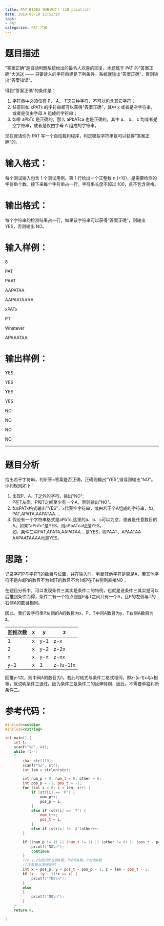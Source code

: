```yaml
---
title: PAT B1003 我要通过！ (20 point(s))
date: 2019-08-10 13:51:10
tags:
- PAT
categories: PAT 乙级
---
```

# 题目描述
“答案正确”是自动判题系统给出的最令人欢喜的回复。本题属于 PAT 的“答案正确”大派送 —— 只要读入的字符串满足下列条件，系统就输出“答案正确”，否则输出“答案错误”。

得到“答案正确”的条件是：

1. 字符串中必须仅有 P、 A、 T这三种字符，不可以包含其它字符；
2. 任意形如 xPATx 的字符串都可以获得“答案正确”，其中 x 或者是空字符串，或者是仅由字母 A 组成的字符串；
3. 如果 aPbTc 是正确的，那么 aPbATca 也是正确的，其中 a、 b、 c 均或者是空字符串，或者是仅由字母 A 组成的字符串。

现在就请你为 PAT 写一个自动裁判程序，判定哪些字符串是可以获得“答案正确”的。

# 输入格式：
每个测试输入包含 1 个测试用例。第 1 行给出一个正整数 n (<10)，是需要检测的字符串个数。接下来每个字符串占一行，字符串长度不超过 100，且不包含空格。
# 输出格式：
每个字符串的检测结果占一行，如果该字符串可以获得“答案正确”，则输出 YES，否则输出 NO。
# 输入样例：
8

PAT

PAAT

AAPATAA

AAPAATAAAA

xPATx

PT

Whatever

APAAATAA
# 输出样例：
YES

YES

YES

YES

NO

NO

NO

NO
<hr/>

# 题目分析
给出若干字符串，判断答=答案是否正确，正确则输出"YES",错误则输出"NO"。
评判规则如下：

1. 出现P、A、T之外的字符，输出"NO";<br>P在T左面，P和T之间至少有一个A，否则输出"NO"。
2. 如xPATx格式输出"YES"，`x`代表空字符串，或由若干个A组成的字符串，如，PAT,APATA,AAPATAA....
3. 假设有一个字符串格式是aPbTc,这里的a、b、c可以为空，或者是任意数目的A。如果"aPbTc"是YES，则aPbATca也是YES。<br>
如，条件二中PAT,APATA,AAPATAA....是YES，则PAAT、APAATAA AAPAATAAAA也是YES。

# 思路：

记录字符P与字符T的数目与位置，并在输入时，判断其他字符是否是A，若其他字符不是A或P的数目不为1或T的数目不为1或P在T右侧则直接NO；

在题目分析中，可以发现条件三其实是条件二的特例，也就是说条件三其实是可以后推到条件而得，条件二有一个特点则是P与T之间只有一个A，且P的左侧与T的右侧A的数目相同。

因此，我们设字符串P左侧的A的数目为x，P、T中间A数目为y，T右侧A数目为z。

回推次数 | x |  y | z |  
-|-|-|-|
1 | x | y-1 | z-x
2 | x | y-2 | z-2x
n | x | y-n | z-nx
y-1 | x | 1 | z-(u-1)x

回推y-1次，则中间A的数目为1，若此时格式与条件二格式相同，即z-(u-1)x与x相等，就说明条件三通过。因为条件三是条件二的延伸特例，因此，不需要单独判断条件二。

# 参考代码：
``` c++
#include<cstdio>
#include<cstring>

int main() {
	int t;
	scanf("%d", &t);
	while (t--)
	{
		char str[110];
		scanf("%s", str);
		int len = strlen(str);

		int num_p = 0, num_t = 0, other = 0;
		int pos_p = -1, pos_t = -1;
		for (int i = 0; i < len; i++) {
			if (str[i] == 'P') {
				num_p++;
				pos_p = i;
			}
			else if (str[i] == 'T') {
				num_t++;
				pos_t = i;
			}
			else if (str[i] != 'A')other++;
		}

		if ((num_p != 1) || (num_t != 1) || (other != 0) || (pos_t - pos_p <= 1)) {
			printf("NO\n");
			continue;
		}
		//x,y,z分别为P左侧A数，P中间A数，P右侧A数
		//注意是从零开始的
		int x = pos_p, y = pos_t - pos_p - 1, z = len - pos_t - 1;
		if (z - (y - 1)*x == x) {
			printf("YES\n");
		}
		else
		{
			printf("NO\n");
		}
	}
	return 0;

}
```


